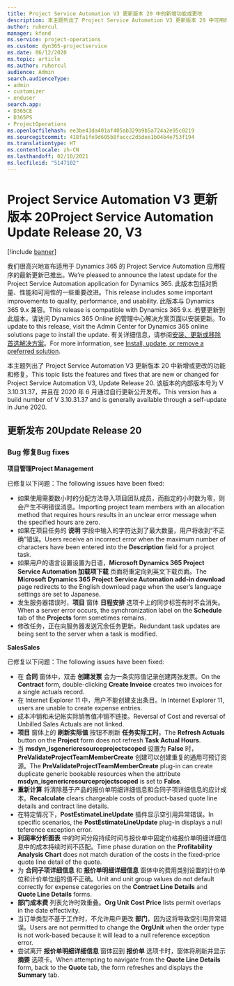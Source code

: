 ```yaml
---
title: Project Service Automation V3 更新版本 20 中的新增功能或更改
description: 本主题列出了 Project Service Automation V3 更新版本 20 中可用的功能和修复
author: ruhercul
manager: kfend
ms.service: project-operations
ms.custom: dyn365-projectservice
ms.date: 06/12/2020
ms.topic: article
ms.author: ruhercul
audience: Admin
search.audienceType:
- admin
- customizer
- enduser
search.app:
- D365CE
- D365PS
- ProjectOperations
ms.openlocfilehash: ee3be43da401af405ab329b9b5a724a2e95c0219
ms.sourcegitcommit: 418fa1fe9d605b8faccc2d5dee1b04b4e753f194
ms.translationtype: HT
ms.contentlocale: zh-CN
ms.lasthandoff: 02/10/2021
ms.locfileid: "5147102"
---
```

# <a name="project-service-automation-update-release-20-v3"></a><span data-ttu-id="47f18-103">Project Service Automation V3 更新版本 20</span><span class="sxs-lookup"><span data-stu-id="47f18-103">Project Service Automation Update Release 20, V3</span></span>

[!include [banner](../includes/psa-now-project-operations.md)]

<span data-ttu-id="47f18-104">我们很高兴地宣布适用于 Dynamics 365 的 Project Service Automation 应用程序的最新更新已推出。</span><span class="sxs-lookup"><span data-stu-id="47f18-104">We’re pleased to announce the latest update for the Project Service Automation application for Dynamics 365.</span></span> <span data-ttu-id="47f18-105">此版本包括对质量、性能和可用性的一些重要改进。</span><span class="sxs-lookup"><span data-stu-id="47f18-105">This release includes some important improvements to quality, performance, and usability.</span></span> <span data-ttu-id="47f18-106">此版本与 Dynamics 365 9.x 兼容。</span><span class="sxs-lookup"><span data-stu-id="47f18-106">This release is compatible with Dynamics 365 9.x.</span></span> <span data-ttu-id="47f18-107">若要更新到此版本，请访问 Dynamics 365 Online 的管理中心解决方案页面以安装更新。</span><span class="sxs-lookup"><span data-stu-id="47f18-107">To update to this release, visit the Admin Center for Dynamics 365 online solutions page to install the update.</span></span> <span data-ttu-id="47f18-108">有关详细信息，请参阅[安装、更新或移除首选解决方案](https://docs.microsoft.com/power-platform/admin/install-remove-preferred-solution)。</span><span class="sxs-lookup"><span data-stu-id="47f18-108">For more information, see [Install, update, or remove a preferred solution](https://docs.microsoft.com/power-platform/admin/install-remove-preferred-solution).</span></span>

<span data-ttu-id="47f18-109">本主题列出了 Project Service Automation V3 更新版本 20 中新增或更改的功能和修复。</span><span class="sxs-lookup"><span data-stu-id="47f18-109">This topic lists the features and fixes that are new or changed for Project Service Automation V3, Update Release 20.</span></span> <span data-ttu-id="47f18-110">该版本的内部版本号为 V 3.10.31.37，并且在 2020 年 6 月通过自行更新公开发布。</span><span class="sxs-lookup"><span data-stu-id="47f18-110">This version has a build number of V 3.10.31.37 and is generally available through a self-update in June 2020.</span></span>

## <a name="update-release-20"></a><span data-ttu-id="47f18-111">更新发布 20</span><span class="sxs-lookup"><span data-stu-id="47f18-111">Update Release 20</span></span>

### <a name="bug-fixes"></a><span data-ttu-id="47f18-112">Bug 修复</span><span class="sxs-lookup"><span data-stu-id="47f18-112">Bug fixes</span></span>

<span data-ttu-id="47f18-113">**项目管理**</span><span class="sxs-lookup"><span data-stu-id="47f18-113">**Project Management**</span></span>

<span data-ttu-id="47f18-114">已修复以下问题：</span><span class="sxs-lookup"><span data-stu-id="47f18-114">The following issues have been fixed:</span></span>

- <span data-ttu-id="47f18-115">如果使用需要数小时的分配方法导入项目团队成员，而指定的小时数为零，则会产生不明错误消息。</span><span class="sxs-lookup"><span data-stu-id="47f18-115">Importing project team members with an allocation method that requires hours results in an unclear error message when the specified hours are zero.</span></span>
- <span data-ttu-id="47f18-116">如果在项目任务的 **说明** 字段中输入的字符达到了最大数量，用户将收到“不正确”错误。</span><span class="sxs-lookup"><span data-stu-id="47f18-116">Users receive an incorrect error when the maximum number of characters have been entered into the **Description** field for a project task.</span></span>
- <span data-ttu-id="47f18-117">如果用户的语言设置设置为日语，**Microsoft Dynamics 365 Project Service Automation 加载项下载** 页面将重定向到英文下载页面。</span><span class="sxs-lookup"><span data-stu-id="47f18-117">The **Microsoft Dynamics 365 Project Service Automation add-in download** page redirects to the English download page when the user’s language settings are set to Japanese.</span></span>
- <span data-ttu-id="47f18-118">发生服务器错误时，**项目** 窗体 **日程安排** 选项卡上的同步标签有时不会消失。</span><span class="sxs-lookup"><span data-stu-id="47f18-118">When a server error occurs, the synchronization label on the **Schedule** tab of the **Projects** form sometimes remains.</span></span>
- <span data-ttu-id="47f18-119">修改任务，正在向服务器发送冗余任务更新。</span><span class="sxs-lookup"><span data-stu-id="47f18-119">Redundant task updates are being sent to the server when a task is modified.</span></span>

<span data-ttu-id="47f18-120">**Sales**</span><span class="sxs-lookup"><span data-stu-id="47f18-120">**Sales**</span></span>

<span data-ttu-id="47f18-121">已修复以下问题：</span><span class="sxs-lookup"><span data-stu-id="47f18-121">The following issues have been fixed:</span></span>

- <span data-ttu-id="47f18-122">在 **合同** 窗体中，双击 **创建发票** 会为一条实际值记录创建两张发票。</span><span class="sxs-lookup"><span data-stu-id="47f18-122">On the **Contract** form, double-clicking **Create Invoice** creates two invoices for a single actuals record.</span></span>
- <span data-ttu-id="47f18-123">在 Internet Explorer 11 中，用户不能创建支出条目。</span><span class="sxs-lookup"><span data-stu-id="47f18-123">In Internet Explorer 11, users are unable to create expense entries.</span></span>
- <span data-ttu-id="47f18-124">成本冲销和未记帐实际销售值冲销不链接。</span><span class="sxs-lookup"><span data-stu-id="47f18-124">Reversal of Cost and reversal of Unbilled Sales Actuals are not linked.</span></span>
- <span data-ttu-id="47f18-125">**项目** 窗体上的 **刷新实际值** 按钮不刷新 **任务实际工时**。</span><span class="sxs-lookup"><span data-stu-id="47f18-125">The **Refresh Actuals** button on the **Project** form does not refresh **Task Actual Hours**.</span></span>
- <span data-ttu-id="47f18-126">当 **msdyn_isgenericresourceprojectscoped** 设置为 **False** 时，**PreValidateProjectTeamMemberCreate** 创建可以创建重复的通用可预订资源。</span><span class="sxs-lookup"><span data-stu-id="47f18-126">The **PreValidateProjectTeamMemberCreate** plug-in can create duplicate generic bookable resources when the attribute **msdyn_isgenericresourceprojectscoped** is set to **False**.</span></span>
- <span data-ttu-id="47f18-127">**重新计算** 将清除基于产品的报价单明细详细信息和合同子项详细信息的应计成本。</span><span class="sxs-lookup"><span data-stu-id="47f18-127">**Recalculate** clears chargeable costs of product-based quote line details and contract line details.</span></span>
- <span data-ttu-id="47f18-128">在特定情况下，**PostEstimateLineUpdate** 插件显示空引用异常错误。</span><span class="sxs-lookup"><span data-stu-id="47f18-128">In specific scenarios, the **PostEstimateLineUpdate** plug-in displays a null teference exception error.</span></span>
- <span data-ttu-id="47f18-129">**利润率分析图表** 中的时间分段持续时间与报价单中固定价格报价单明细详细信息中的成本持续时间不匹配。</span><span class="sxs-lookup"><span data-stu-id="47f18-129">Time phase duration on the **Profitability Analysis Chart** does not match duration of the costs in the fixed-price quote line detail of the quote.</span></span>
- <span data-ttu-id="47f18-130">为 **合同子项详细信息** 和 **报价单明细详细信息** 窗体中的费用类别设置的计价单位和计价单位组的值不正确。</span><span class="sxs-lookup"><span data-stu-id="47f18-130">Unit and unit group values do not default correctly for expense categories on the **Contract Line Details** and **Quote Line Details** forms.</span></span>
- <span data-ttu-id="47f18-131">**部门成本费** 列表允许时效重叠。</span><span class="sxs-lookup"><span data-stu-id="47f18-131">**Org Unit Cost Price** lists permit overlaps in the date effectivity.</span></span>
- <span data-ttu-id="47f18-132">当订单类型不基于工作时，不允许用户更改 **部门**，因为这将导致空引用异常错误。</span><span class="sxs-lookup"><span data-stu-id="47f18-132">Users are not permitted to change the **OrgUnit** when the order type is not work-based because it will lead to a null reference exception error.</span></span>
- <span data-ttu-id="47f18-133">尝试离开 **报价单明细详细信息** 窗体回到 **报价单** 选项卡时，窗体将刷新并显示 **摘要** 选项卡。</span><span class="sxs-lookup"><span data-stu-id="47f18-133">When attempting to navigate from the **Quote Line Details** form, back to the **Quote** tab, the form refreshes and displays the **Summary** tab.</span></span>
